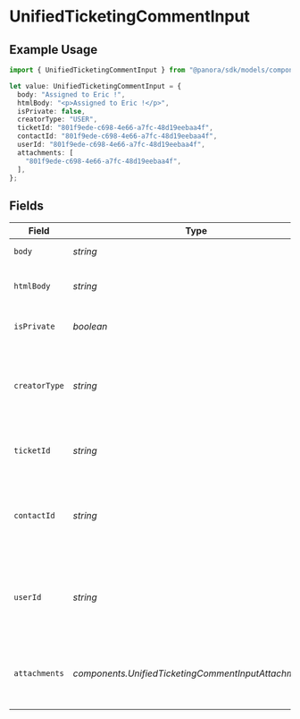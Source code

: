 # UnifiedTicketingCommentInput

## Example Usage

```typescript
import { UnifiedTicketingCommentInput } from "@panora/sdk/models/components";

let value: UnifiedTicketingCommentInput = {
  body: "Assigned to Eric !",
  htmlBody: "<p>Assigned to Eric !</p>",
  isPrivate: false,
  creatorType: "USER",
  ticketId: "801f9ede-c698-4e66-a7fc-48d19eebaa4f",
  contactId: "801f9ede-c698-4e66-a7fc-48d19eebaa4f",
  userId: "801f9ede-c698-4e66-a7fc-48d19eebaa4f",
  attachments: [
    "801f9ede-c698-4e66-a7fc-48d19eebaa4f",
  ],
};
```

## Fields

| Field                                                                          | Type                                                                           | Required                                                                       | Description                                                                    | Example                                                                        |
| ------------------------------------------------------------------------------ | ------------------------------------------------------------------------------ | ------------------------------------------------------------------------------ | ------------------------------------------------------------------------------ | ------------------------------------------------------------------------------ |
| `body`                                                                         | *string*                                                                       | :heavy_check_mark:                                                             | The body of the comment                                                        | Assigned to Eric !                                                             |
| `htmlBody`                                                                     | *string*                                                                       | :heavy_minus_sign:                                                             | The html body of the comment                                                   | <p>Assigned to Eric !</p>                                                      |
| `isPrivate`                                                                    | *boolean*                                                                      | :heavy_minus_sign:                                                             | The public status of the comment                                               | false                                                                          |
| `creatorType`                                                                  | *string*                                                                       | :heavy_minus_sign:                                                             | The creator type of the comment. Authorized values are either USER or CONTACT  | USER                                                                           |
| `ticketId`                                                                     | *string*                                                                       | :heavy_minus_sign:                                                             | The UUID of the ticket the comment is tied to                                  | 801f9ede-c698-4e66-a7fc-48d19eebaa4f                                           |
| `contactId`                                                                    | *string*                                                                       | :heavy_minus_sign:                                                             | The UUID of the contact which the comment belongs to (if no user_id specified) | 801f9ede-c698-4e66-a7fc-48d19eebaa4f                                           |
| `userId`                                                                       | *string*                                                                       | :heavy_minus_sign:                                                             | The UUID of the user which the comment belongs to (if no contact_id specified) | 801f9ede-c698-4e66-a7fc-48d19eebaa4f                                           |
| `attachments`                                                                  | *components.UnifiedTicketingCommentInputAttachments*[]                         | :heavy_minus_sign:                                                             | The attachements UUIDs tied to the comment                                     | [<br/>"801f9ede-c698-4e66-a7fc-48d19eebaa4f"<br/>]                             |